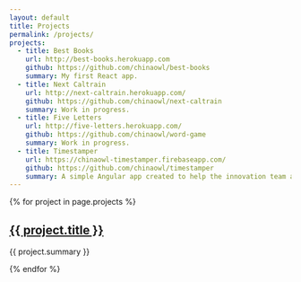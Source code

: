 ```yaml
---
layout: default
title: Projects
permalink: /projects/
projects:
  - title: Best Books
    url: http://best-books.herokuapp.com
    github: https://github.com/chinaowl/best-books
    summary: My first React app.
  - title: Next Caltrain
    url: http://next-caltrain.herokuapp.com/
    github: https://github.com/chinaowl/next-caltrain
    summary: Work in progress.
  - title: Five Letters
    url: http://five-letters.herokuapp.com/
    github: https://github.com/chinaowl/word-game
    summary: Work in progress.
  - title: Timestamper
    url: https://chinaowl-timestamper.firebaseapp.com/
    github: https://github.com/chinaowl/timestamper
    summary: A simple Angular app created to help the innovation team at a large clothing retailer perform in-store research.
---
```



{% for project in page.projects %}
  <div class="project">
    <div class="project__header">
      <a class="project__title" href="{{ project.url }}" target="_blank" class="">
        <h2>{{ project.title }}</h2>
      </a>
      <a href="{{ project.github }}"><span class="project__github"></span></a>
    </div>
    <p class="project__summary">
      {{ project.summary }}
    </p>
  </div>
{% endfor %}

